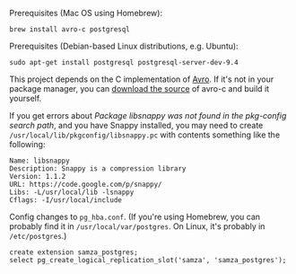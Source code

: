 Prerequisites (Mac OS using Homebrew):

    brew install avro-c postgresql

Prerequisites (Debian-based Linux distributions, e.g. Ubuntu):

    sudo apt-get install postgresql postgresql-server-dev-9.4

This project depends on the C implementation of [Avro](http://avro.apache.org/). 
If it's not in your package manager, you can 
[download the source](http://www.apache.org/dyn/closer.cgi/avro/) of avro-c
and build it yourself.

If you get errors about *Package libsnappy was not found in the pkg-config search path*,
and you have Snappy installed, you may need to create `/usr/local/lib/pkgconfig/libsnappy.pc`
with contents something like the following:

    Name: libsnappy
    Description: Snappy is a compression library
    Version: 1.1.2
    URL: https://code.google.com/p/snappy/
    Libs: -L/usr/local/lib -lsnappy
    Cflags: -I/usr/local/include

Config changes to `pg_hba.conf`. (If you're using Homebrew, you can probably find it in
`/usr/local/var/postgres`. On Linux, it's probably in `/etc/postgres`.)

    create extension samza_postgres;
    select pg_create_logical_replication_slot('samza', 'samza_postgres');
